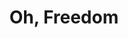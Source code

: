 ---
layout: songs
title: Oh, Freedom
event: March on Washington
category: March on Washington
artist: Odetta
released: 1962
video: <iframe width="560" height="315" src="https://www.youtube.com/embed/veiJLhXdwn8" title="YouTube video player" frameborder="0" allow="accelerometer; autoplay; clipboard-write; encrypted-media; gyroscope; picture-in-picture" allowfullscreen></iframe>
description: Lorem ipsum dolor sit amet, consectetur adipiscing elit, sed do eiusmod tempor incididunt ut labore et dolore magna aliqua. Semper quis lectus nulla at volutpat diam ut venenatis tellus
lyrics: | 
    Oh freedom, oh freedom, oh freedom over me
    And before I'd be a slave I'd be buried in my grave
    And go home to my Lord and be free

    No more mourning, no more mourning, no more mourning over me
    And before I'd be a slave I'd be buried in my grave
    And go home to my Lord and be free

    Oh freedom, oh freedom, oh freedom over me
    And before I'd be a slave I'd be buried in my grave
    And go home to my Lord and be free

    [Come and Go with Me]

    Come, go with me to that land
    Come, go with me to that land
    Go with me to that land
    Where I'm bound

    Come, go with me to that land
    Come, go with me to that land
    Go with me to that land
    Where I'm bound

    There's no kneeling in that land
    There's no kneeling in that land
    No kneeling in that land
    Where I'm bound

    There's no kneeling in that land
    There's no kneeling in that land
    No kneeling in that land
    Where I'm bound

    Come and go with me to that land
    Come and go with me to that land
    Go with me to that land
    Where I'm bound

    Come and go with me to that land
    Come and go with me to that land
    Go with me to that land
    Where I'm bound

    [I'm on My Way]

    I'm on my way
    And I won't turn back
    I'm on my way
    And I won't turn back
    I'm on my way
    And I won't turn back
    I'm on my way
    Hey, I'm on my way

    Gonna ask my brother
    Want to come with me?
    Gonna ask my brother
    Won't you come with me?
    I'm gonna ask my brother
    Won't you come with me?
    I'm on my way
    Hey, I'm on my way

    Gonna ask my Captain
    Won't you let me go?
    Ask my Captain
    Won't you let me go?
    I'm gonna ask my Captain
    Won't you let me go?
    I'm on my way
    Thank God, I'm on my way

    And if he says no, no, no, no
    I'll go anyhow
    If he says no
    Gonna go anyhow
    And if he says no
    Gonna go anyhow
    I'm on my way
    Hey God, I'm on my way

    I'm on my way, I'm on my way
    I won't turn back
    I'm on my way
    And I won't turn back
    I'm on my way
    And I won't turn back
    I'm on my way
    Thank God, I'm on my way
---